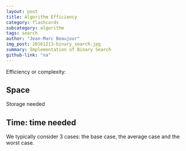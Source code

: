 ```yaml
---
layout: post
title: Algorithm Efficiency
category: flashcards
subcategory: algorithm
tags: search
author: "Jean-Marc Beaujour"
img_post: 20161213-binary_search.jpg
summary: Implementation of Binary Search 
github-link: "na"
---
```


<script src="/js/plotly-latest.min.js"></script>

<script type="text/javascript"
   src="https://cdnjs.cloudflare.com/ajax/libs/mathjax/2.7.2/MathJax.js?config=TeX-AMS-MML_HTMLorMML">
</script>

Efficiency or complexity:

## Space

Storage needed

## Time: time needed


We typically consider 3 cases: the base case, the average case and the worst case.